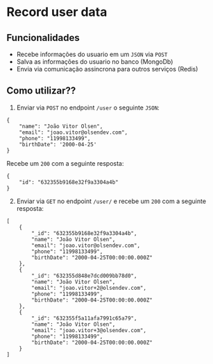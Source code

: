 # Record user data 

## Funcionalidades
- Recebe informações do usuario em um ``JSON`` via ``POST``
- Salva as informações do usuario no banco (MongoDb)
- Envia via comunicação assincrona para outros serviços (Redis) 

## Como utilizar??

1. Enviar via ``POST`` no endpoint ``/user`` o seguinte ``JSON``:
```
{
    "name": "João Vitor Olsen",
    "email": "joao.vitor@olsendev.com",
    "phone": "11998133499",
    "birthDate": '2000-04-25'
}
```

Recebe um ``200`` com a seguinte resposta:
```
{
    "id": "632355b9168e32f9a3304a4b"
}
```

2. Enviar via ``GET`` no endpoint ``/user/`` e recebe um ``200`` com a seguinte resposta:
```
[
    {
        "_id": "632355b9168e32f9a3304a4b",
        "name": "João Vitor Olsen",
        "email": "joao.vitor@olsendev.com",
        "phone": "11998133499",
        "birthDate": "2000-04-25T00:00:00.000Z"
    },
    {
        "_id": "632355d848e7dcd009bb78d0",
        "name": "João Vitor Olsen",
        "email": "joao.vitor+2@olsendev.com",
        "phone": "11998133499",
        "birthDate": "2000-04-25T00:00:00.000Z"
    },
    {
        "_id": "632355f5a11afa7991c65a79",
        "name": "João Vitor Olsen",
        "email": "joao.vitor+3@olsendev.com",
        "phone": "11998133499",
        "birthDate": "2000-04-25T00:00:00.000Z"
    }
]
```
